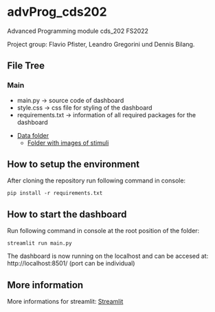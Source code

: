 # advProg_cds202
Advanced Programming module cds_202 FS2022

Project group: Flavio Pfister, Leandro Gregorini und Dennis Bilang.

## File Tree
### Main
- main.py -> source code of dashboard
- style.css -> css file for styling of the dashboard
- requirements.txt -> information of all required packages for the dashboard
* [Data folder](./MetroMapsEyeTracking)
  * [Folder with images of stimuli](./MetroMapsEyeTracking/stimuli)

## How to setup the environment
After cloning the repository run following command in console:
```
pip install -r requirements.txt
```

## How to start the dashboard
Run following command in console at the root position of the folder:
```
streamlit run main.py
```
The dashboard is now running on the localhost and can be accesed at: http://localhost:8501/ (port can be individual)

## More information
More informations for streamlit: [Streamlit](https://docs.streamlit.io/library/get-started/main-concepts)
